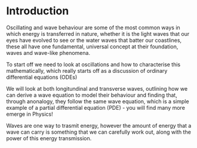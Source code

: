 # Introduction

Oscillating and wave behaviour are some of the most common ways in which energy is transferred in nature, whether it is the light waves that our eyes have evolved to see 
or the water waves that batter our coastlines, these all have one fundamental, universal concept at their foundation, waves and wave-like phenomena.

To start off we need to look at oscillations and how to characterise this mathematically, which really starts off as a discussion of ordinary differential equations (ODEs)

We will look at both longitundinal and transverse waves, outlining how we can derive a wave equation to model their behaviour and finding that, through anonalogy, they
follow the same wave equation, which is a simple example of a partial differential equation (PDE) - you will find many more emerge in Physics!

Waves are one way to trasmit energy, however the amount of energy that a wave can carry is something that we can carefully work out, along with the power of this 
energy transmission.
